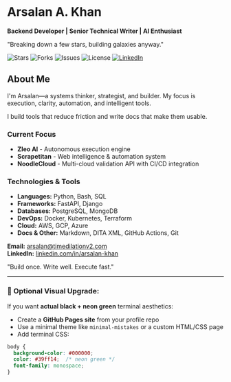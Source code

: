 
# Arsalan A. Khan

**Backend Developer | Senior Technical Writer | AI Enthusiast**

"Breaking down a few stars, building galaxies anyway."

![Stars](https://img.shields.io/github/stars/timedilationv2/timedilationv2?style=for-the-badge)
![Forks](https://img.shields.io/github/forks/timedilationv2/timedilationv2?style=for-the-badge)
![Issues](https://img.shields.io/github/issues/timedilationv2/timedilationv2?style=for-the-badge)
![License](https://img.shields.io/github/license/timedilationv2/timedilationv2?style=for-the-badge)
[![LinkedIn](https://img.shields.io/badge/LinkedIn-arsalankhan-blue?style=for-the-badge&logo=linkedin)](https://linkedin.com/in/arsalankhan)

## About Me

I'm Arsalan—a systems thinker, strategist, and builder.
My focus is execution, clarity, automation, and intelligent tools.

I build tools that reduce friction and write docs that make them usable.

### Current Focus
- **Zleo AI** - Autonomous execution engine
- **Scrapetitan** - Web intelligence & automation system
- **NoodleCloud** - Multi-cloud validation API with CI/CD integration

### Technologies & Tools
- **Languages:** Python, Bash, SQL
- **Frameworks:** FastAPI, Django
- **Databases:** PostgreSQL, MongoDB
- **DevOps:** Docker, Kubernetes, Terraform
- **Cloud:** AWS, GCP, Azure
- **Docs & Other:** Markdown, DITA XML, GitHub Actions, Git

**Email:** arsalan@timedilationv2.com  
**LinkedIn:** [linkedin.com/in/arsalan-khan](https://linkedin.com/in/arsalankhan)

"Build once. Write well. Execute fast."

---

### 🧠 Optional Visual Upgrade:
If you want **actual black + neon green** terminal aesthetics:
- Create a **GitHub Pages site** from your profile repo
- Use a minimal theme like `minimal-mistakes` or a custom HTML/CSS page
- Add terminal CSS:

```css
body {
  background-color: #000000;
  color: #39ff14;  /* neon green */
  font-family: monospace;
}
```

